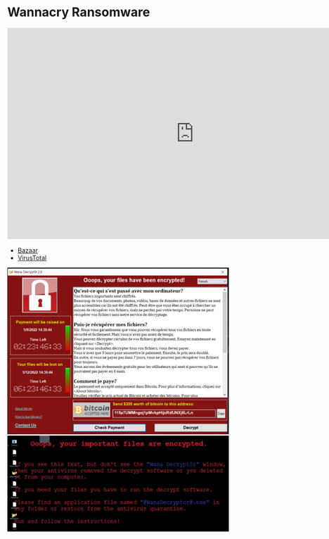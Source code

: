 # Wannacry Ransomware

<iframe width="848" height="480" src="https://www.youtube.com/embed/pDaMaE5nIiU" title="YouTube video player" frameborder="0" allow="accelerometer; autoplay; clipboard-write; encrypted-media; gyroscope; picture-in-picture" allowfullscreen></iframe>

* [Bazaar](https://bazaar.abuse.ch/sample/ed01ebfbc9eb5bbea545af4d01bf5f1071661840480439c6e5babe8e080e41aa/)
* [VirusTotal](https://www.virustotal.com/gui/file/ed01ebfbc9eb5bbea545af4d01bf5f1071661840480439c6e5babe8e080e41aa)

![wanna-cry-01](../media/wanna-cry-01.png)
![wanna-cry-02](../media/wanna-cry-02.png)
